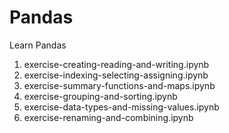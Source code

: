# Pandas
Learn Pandas
1. exercise-creating-reading-and-writing.ipynb
2. exercise-indexing-selecting-assigning.ipynb
3. exercise-summary-functions-and-maps.ipynb
4. exercise-grouping-and-sorting.ipynb
5. exercise-data-types-and-missing-values.ipynb
6. exercise-renaming-and-combining.ipynb

